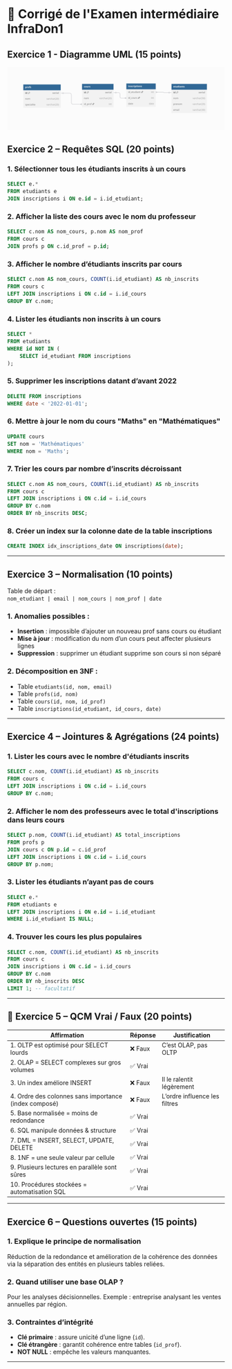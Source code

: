 # 📘 Corrigé de l'Examen intermédiaire InfraDon1

## Exercice 1 - Diagramme UML (15 points)

![Diagramme UML](UML.png)

## Exercice 2 – Requêtes SQL (20 points)

### 1. Sélectionner tous les étudiants inscrits à un cours

```sql
SELECT e.*
FROM etudiants e
JOIN inscriptions i ON e.id = i.id_etudiant;
```

### 2. Afficher la liste des cours avec le nom du professeur

```sql
SELECT c.nom AS nom_cours, p.nom AS nom_prof
FROM cours c
JOIN profs p ON c.id_prof = p.id;
```

### 3. Afficher le nombre d’étudiants inscrits par cours

```sql
SELECT c.nom AS nom_cours, COUNT(i.id_etudiant) AS nb_inscrits
FROM cours c
LEFT JOIN inscriptions i ON c.id = i.id_cours
GROUP BY c.nom;
```

### 4. Lister les étudiants non inscrits à un cours

```sql
SELECT *
FROM etudiants
WHERE id NOT IN (
    SELECT id_etudiant FROM inscriptions
);
```

### 5. Supprimer les inscriptions datant d’avant 2022

```sql
DELETE FROM inscriptions
WHERE date < '2022-01-01';
```

### 6. Mettre à jour le nom du cours "Maths" en "Mathématiques"

```sql
UPDATE cours
SET nom = 'Mathématiques'
WHERE nom = 'Maths';
```

### 7. Trier les cours par nombre d’inscrits décroissant

```sql
SELECT c.nom AS nom_cours, COUNT(i.id_etudiant) AS nb_inscrits
FROM cours c
LEFT JOIN inscriptions i ON c.id = i.id_cours
GROUP BY c.nom
ORDER BY nb_inscrits DESC;
```

### 8. Créer un index sur la colonne date de la table inscriptions

```sql
CREATE INDEX idx_inscriptions_date ON inscriptions(date);
```

---

## Exercice 3 – Normalisation (10 points)

Table de départ :  
`nom_etudiant | email | nom_cours | nom_prof | date`

### 1. Anomalies possibles :

-   **Insertion** : impossible d’ajouter un nouveau prof sans cours ou étudiant
-   **Mise à jour** : modification du nom d’un cours peut affecter plusieurs lignes
-   **Suppression** : supprimer un étudiant supprime son cours si non séparé

### 2. Décomposition en 3NF :

-   Table `etudiants(id, nom, email)`
-   Table `profs(id, nom)`
-   Table `cours(id, nom, id_prof)`
-   Table `inscriptions(id_etudiant, id_cours, date)`

---

## Exercice 4 – Jointures & Agrégations (24 points)

### 1. Lister les cours avec le nombre d'étudiants inscrits

```sql
SELECT c.nom, COUNT(i.id_etudiant) AS nb_inscrits
FROM cours c
LEFT JOIN inscriptions i ON c.id = i.id_cours
GROUP BY c.nom;
```

### 2. Afficher le nom des professeurs avec le total d'inscriptions dans leurs cours

```sql
SELECT p.nom, COUNT(i.id_etudiant) AS total_inscriptions
FROM profs p
JOIN cours c ON p.id = c.id_prof
LEFT JOIN inscriptions i ON c.id = i.id_cours
GROUP BY p.nom;
```

### 3. Lister les étudiants n’ayant pas de cours

```sql
SELECT e.*
FROM etudiants e
LEFT JOIN inscriptions i ON e.id = i.id_etudiant
WHERE i.id_etudiant IS NULL;
```

### 4. Trouver les cours les plus populaires

```sql
SELECT c.nom, COUNT(i.id_etudiant) AS nb_inscrits
FROM cours c
JOIN inscriptions i ON c.id = i.id_cours
GROUP BY c.nom
ORDER BY nb_inscrits DESC
LIMIT 1; -- facultatif
```

---

## 📝 Exercice 5 – QCM Vrai / Faux (20 points)

| Affirmation                                           | Réponse | Justification                 |
| ----------------------------------------------------- | ------- | ----------------------------- |
| 1. OLTP est optimisé pour SELECT lourds               | ❌ Faux | C’est OLAP, pas OLTP          |
| 2. OLAP = SELECT complexes sur gros volumes           | ✅ Vrai |                               |
| 3. Un index améliore INSERT                           | ❌ Faux | Il le ralentit légèrement     |
| 4. Ordre des colonnes sans importance (index composé) | ❌ Faux | L’ordre influence les filtres |
| 5. Base normalisée = moins de redondance              | ✅ Vrai |                               |
| 6. SQL manipule données & structure                   | ✅ Vrai |                               |
| 7. DML = INSERT, SELECT, UPDATE, DELETE               | ✅ Vrai |                               |
| 8. 1NF = une seule valeur par cellule                 | ✅ Vrai |                               |
| 9. Plusieurs lectures en parallèle sont sûres         | ✅ Vrai |                               |
| 10. Procédures stockées = automatisation SQL          | ✅ Vrai |                               |

---

## Exercice 6 – Questions ouvertes (15 points)

### 1. Explique le principe de normalisation

Réduction de la redondance et amélioration de la cohérence des données via la séparation des entités en plusieurs tables reliées.

### 2. Quand utiliser une base OLAP ?

Pour les analyses décisionnelles. Exemple : entreprise analysant les ventes annuelles par région.

### 3. Contraintes d’intégrité

-   **Clé primaire** : assure unicité d’une ligne (`id`).
-   **Clé étrangère** : garantit cohérence entre tables (`id_prof`).
-   **NOT NULL** : empêche les valeurs manquantes.

---

